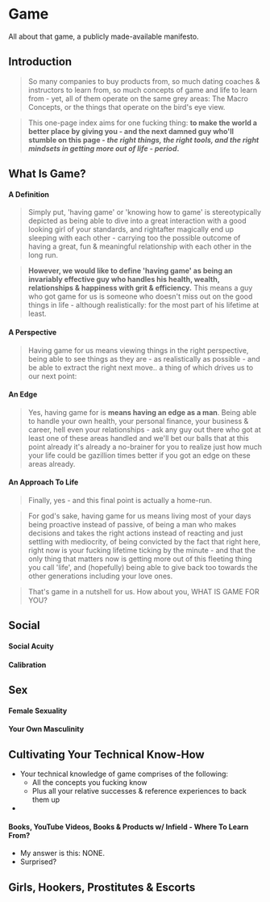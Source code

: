 # Game

All about that game, a publicly made-available manifesto.

## Introduction

> So many companies to buy products from, so much dating coaches & instructors to learn from, so much concepts of game and life to learn from - yet, all of them operate on the same grey areas: The Macro Concepts, or the things that operate on the bird's eye view.

> This one-page index aims for one fucking thing: **to make the world a better place by giving you - and the next damned guy who'll stumble on this page - _the right things, the right tools, and the right mindsets in getting more out of life - period_.**

## What Is Game?

#### A Definition

> Simply put, 'having game' or 'knowing how to game' is stereotypically depicted as being able to dive into a great interaction with a good looking girl of your standards, and rightafter magically end up sleeping with each other - carrying too the possible outcome of having a great, fun & meaningful relationship with each other in the long run.

> **However, we would like to define 'having game' as being an invariably effective guy who handles his health, wealth, relationships & happiness with grit & efficiency.** This means a guy who got game for us is someone who doesn't miss out on the good things in life - although realistically: for the most part of his lifetime at least.

#### A Perspective

> Having game for us means viewing things in the right perspective, being able to see things as they are - as realistically as possible - and be able to extract the right next move.. a thing of which drives us to our next point:

#### An Edge

> Yes, having game for is **means having an edge as a man**. Being able to handle your own health, your personal finance, your business & career, hell even your relationships - ask any guy out there who got at least one of these areas handled and we'll bet our balls that at this point already it's already a no-brainer for you to realize just how much your life could be gazillion times better if you got an edge on these areas already.

#### An Approach To Life

> Finally, yes - and this final point is actually a home-run.

> For god's sake, having game for us means living most of your days being proactive instead of passive, of being a man who makes decisions and takes the right actions instead of reacting and just settling with mediocrity, of being convicted by the fact that right here, right now is your fucking lifetime ticking by the minute - and that the only thing that matters now is getting more out of this fleeting thing you call 'life', and (hopefully) being able to give back too towards the other generations including your love ones.

> That's game in a nutshell for us. How about you, WHAT IS GAME FOR YOU?

## Social

#### Social Acuity

#### Calibration

## Sex

#### Female Sexuality

#### Your Own Masculinity

##  Cultivating Your Technical Know-How

- Your technical knowledge of game comprises of the following:
  - All the concepts you fucking know
  - Plus all your relative successes & reference experiences to back them up
- 

#### Books, YouTube Videos, Books & Products w/ Infield - Where To Learn From?

- My answer is this: NONE.
- Surprised? 

## Girls, Hookers, Prostitutes & Escorts
